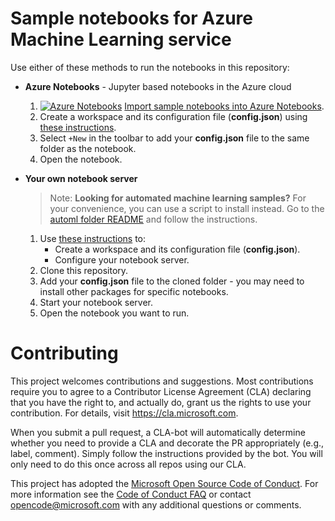 # Sample notebooks for Azure Machine Learning service

Use either of these methods to run the notebooks in this repository:

* **Azure Notebooks** - Jupyter based notebooks in the Azure cloud
    1. [![Azure Notebooks](https://notebooks.azure.com/launch.png)](https://aka.ms/aml-clone-azure-notebooks)
    [Import sample notebooks into Azure Notebooks](https://aka.ms/aml-clone-azure-notebooks).
    1.  Create a workspace and its configuration file (**config.json**) using [these instructions](https://aka.ms/aml-how-to-configure-environment).
    1. Select `+New` in the toolbar to add your **config.json** file to the same folder as the notebook.
    1. Open the notebook.

* **Your own notebook server**

    > Note: **Looking for automated machine learning samples?**
    > For your convenience, you can use a script to install instead. Go to the [automl folder README](automl/README.md) and follow the instructions.

    1. Use [these instructions](https://aka.ms/aml-how-to-configure-environment) to:
        * Create a workspace and its configuration file (**config.json**).
        * Configure your notebook server.
    1. Clone this repository.
    1. Add your **config.json** file to the cloned folder - you may need to install other packages for specific notebooks.
    1. Start your notebook server.
    1. Open the notebook you want to run.

# Contributing

This project welcomes contributions and suggestions.  Most contributions require you to agree to a
Contributor License Agreement (CLA) declaring that you have the right to, and actually do, grant us
the rights to use your contribution. For details, visit https://cla.microsoft.com.

When you submit a pull request, a CLA-bot will automatically determine whether you need to provide
a CLA and decorate the PR appropriately (e.g., label, comment). Simply follow the instructions
provided by the bot. You will only need to do this once across all repos using our CLA.

This project has adopted the [Microsoft Open Source Code of Conduct](https://opensource.microsoft.com/codeofconduct/).
For more information see the [Code of Conduct FAQ](https://opensource.microsoft.com/codeofconduct/faq/) or
contact [opencode@microsoft.com](mailto:opencode@microsoft.com) with any additional questions or comments.
